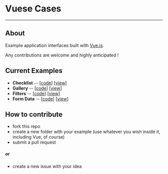 # Vuese Cases

----
## About

Example application interfaces built with [Vue.js](http://vuejs.org/).

Any contributions are welcome and highly anticipated !

## Current Examples

* **Checklist** -- [[code](https://github.com/lceberg/Vuese-Cases/tree/master/Checklist)] [[view](https://htmlpreview.github.io/?https://github.com/lceberg/Vuese-Cases/blob/master/Checklist/index.html)]
* **Gallery** -- [[code](https://github.com/lceberg/Vuese-Cases/tree/master/Gallery)] [[view](https://htmlpreview.github.io/?https://github.com/lceberg/Vuese-Cases/blob/master/Gallery/index.html)]
* **Filters** -- [[code](https://github.com/lceberg/Vuese-Cases/tree/master/Filters)] [[view](https://htmlpreview.github.io/?https://github.com/lceberg/Vuese-Cases/blob/master/Filters/index.html)]
* **Form Data** -- [[code](https://github.com/lceberg/Vuese-Cases/tree/master/FormData)] [[view](https://htmlpreview.github.io/?https://github.com/lceberg/Vuese-Cases/blob/master/FormData/index.html)]

## How to contribute
- fork this repo
- create a new folder with your example (use whatever you wish inside it, including Vue, of course)
- submit a pull request

##### or

- create a new issue with your idea